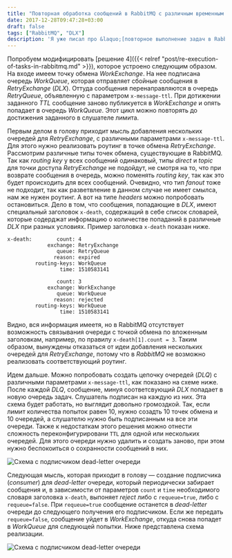 ```yaml
---
title: "Повторная обработка сообщений в RabbitMQ с различным временным интервалом ожидания между повторами"
date: 2017-12-28T09:47:28+03:00
draft: false
tags: ["RabbitMQ", "DLX"]
description: 'Я уже писал про &laquo;[повторное выполнение задач в RabbitMQ](/post/re-execution-of-tasks-in-rabbitmq/)&raquo;. Однако, на практике бывают случаи, когда при сбоях между повторами выполнения задач, необходимо подождать какое-то время. Например, в процессе выполнения задачи внешняя система была не доступна. Так как количество повторов как правило лимитировано, нет смысла тут же пробовать выполнить задачу еще раз. Внешняя система может стать доступной напрмер через минуту. Иногда также необходимо после каждой неудачной попытки увеличивать временной интервал перед следующим повтором. В этой статье усложним функционал повторного выполнения задач, добавив возможность задания различного временного интервала между попытками обработки сообщений.'
---
```


Попробуем модифицировать [решение 4]({{< relref "post/re-execution-of-tasks-in-rabbitmq.md" >}}), которое устроено следующим образом. На входе имеем точку обмена *WorkExchange*. На нее подписана очередь *WorkQueue*, которая отправляет сбойные сообщения в *RetryExchange* (*DLX*). Оттуда сообщения перенаправляются в очередь *RetryQueue*, объявленную с параметром `x-message-ttl`. При дотижении заданного *TTL* сообщение заново публикуется в *WorkExchange* и опять попадает в очередь *WorkQueue*. Этот цикл можно повторять до достижения заданного в слушателе лимита.

Первым делом в голову приходит мысль добавления нескольких очередей для *RetryExchange*, с различными параметрами `x-message-ttl`. Для этого нужно реализовать роутинг в точке обмена *RetryExchange*. Рассмотрим различные типы точек обмена, существующие в RabbitMQ. Так как *routing key* у всех сообщений одинаковый, типы *direct* и *topic* для точки доступа *RetryExchange* не подойдут, не смотря на то, что при возврате сообщения в очередь, можно поменять *routing key*, так как это будет происходить для всех сообщений. Очевидно, что тип *fanout* тоже не подходит, так как разветвление в данном случае не имеет смылса, нам же нужен роутинг. А вот на типе *headers* можно попробовать остановиться. Дело в том, что сообщения, попадающие в *DLX*, имеют специальный заголовок `x-death`, содержащий в себе список словарей, которые содерджат информацию о количестве попаданий в различные *DLX* при разных условиях. Пример заголовка `x-death` показан ниже.

```
x-death:        count: 4
             exchange: RetryExchange
                queue: RetryQueue
               reason: expired
         routing-keys: WorkQueue
                 time: 1510583141
                 
                count: 3
             exchange: WorkExchange
                queue: WorkQueue
               reason: rejected
         routing-keys: WorkQueue
                 time: 1510583141
```

Видно, вся информация имеетя, но в RabbitMQ отсутствует возможность связывания очереди с точкой обмена по вложенным заголовкам, например, по правилу `x-death[1].count = 3`. Таким образом, вынуждены отказаться от идеи добавления нескольких очередей для *RetryExchange*, потому что в *RabbitMQ* не возможно реализовать соответствующий роутинг.

Идем дальше. Можно попробовать создать цепочку очередей (*DLQ*) с различными параметрами `x-message-ttl`, как показано на схеме ниже. После каждой *DLQ*, сообщение, минуя соответсвующий *DLX* попадает в новую очередь задач. Слушатель подписан на каждую из них. Эта схема будет работать, но выглядит довольно громоздкой. Так, если лимит количества попыток равен 10, нужно созадть 10 точек обмена и 10 очередей, а слушателю нужно быть подписанным на все эти очереди. Также к недостаткам этого решения можно отнести сложность переконфигурировани `TTL` для одной или нескольких очередей. Для этого очереди нужно удалить и создать заново, при этом нужно беспокоиться о сохранности сообщений в них.

![Схема с подписчиком dead-letter очереди](/images/re-execution-of-tasks-with-different-repetition-waiting-times-in-rabbitmq/multiple-ttl.png)

Следующая мысль, которая приходит в голову &mdash; создание подписчика (*consumer*) для *dead-letter* очереди, который периодически забирает сообщения и, в зависимости от параметров `count` и `time` необходимого словаря заголовка `x-death`, выпоняет *reject* либо с `requeue=true`, либо с `requeue=false`. При `requeue=true` сообщение останется в *dead-letter* очереди до следующего получения его подписчиком. Если же передать `requeue=false`, сообщение уйдет в *WorkExchange*, откуда снова попадет в *WorkQueue* для следующей попытки. Ниже представлена схема реализации.

![Схема с подписчиком dead-letter очереди](/images/re-execution-of-tasks-with-different-repetition-waiting-times-in-rabbitmq/dlq-consumer.png)

